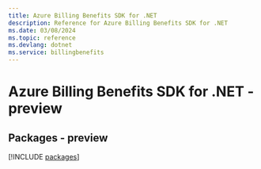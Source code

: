 ```yaml
---
title: Azure Billing Benefits SDK for .NET
description: Reference for Azure Billing Benefits SDK for .NET
ms.date: 03/08/2024
ms.topic: reference
ms.devlang: dotnet
ms.service: billingbenefits
---
```

# Azure Billing Benefits SDK for .NET - preview
## Packages - preview
[!INCLUDE [packages](billing-benefits-index.md)]